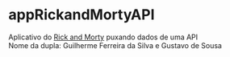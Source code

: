 # appRickandMortyAPI
Aplicativo do [Rick and Morty](https://rickandmortyapi.com/) puxando dados de uma API\
Nome da dupla: Guilherme Ferreira da Silva e Gustavo de Sousa
